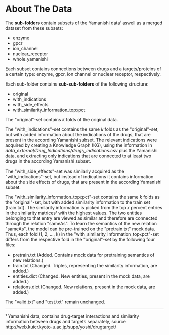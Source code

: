 # About The Data

The **sub-folders** contain subsets of the Yamanishi data¹ aswell as a merged dataset from these subsets:
- enzyme
- gpcr
- ion_channel
- nuclear_receptor
- whole_yamanishi

Each subset contains connections between drugs and a targets/proteins of a certain type: 
enzyme, gpcr, ion channel or nuclear receptor, respectively.

Each sub-folder contains **sub-sub-folders** of the following structure:
- original
- with_indications
- with_side_effects
- with_similarity_information_top`x`pct

The "original"-set contains $k$ folds of the original data.

The "with_indications"-set contains the same $k$ folds as the "original"-set, but with added information about the 
indications of the drugs, that are present in the according Yamanishi subset. The relevant indications were acquired by creating 
a Knowledge Graph (KG), using the information in _data_external/Drug_Indications/drugs_indications.csv_ plus the 
Yamanishi data, and extracting only indications that are connected to at least two drugs in 
the according Yamanishi subset.

The "with_side_effects"-set was similarly acquired as the "with_indications"-set, but instead of indications it 
contains information about the side effects of drugs, that are present in the according Yamanishi subset.

The "with_similarity_information_top`x`pct"-set contains the same $k$ folds as the "original"-set, 
but with added similarity information to the train set (train.txt). The similarity information is picked from the 
top $x$ percent entries in the similarity matrices¹ with the highest values. The two entities belonging to that entry 
are viewed as similar and therefore are connected through the relation "sameAs". To learn the semantics of the new 
relation "sameAs", the model can be pre-trained on the "pretrain.txt" mock data. Thus, each fold (1, 2, ..., k) in the 
"with_similarity_information_top`x`pct"-set differs from the respective fold in the "original"-set by the following 
four files:
- pretrain.txt (Added. Contains mock data for pretraining semantics of new relations.)
- train.txt (Changed. Triples, representing the similarity information, are added.)
- entities.dict (Changed. New entities, present in the mock data, are added.)
- relations.dict (Changed. New relations, present in the mock data, are added.)

The "valid.txt" and "test.txt" remain unchanged.

---

¹ Yamanishi data, contains drug-target interactions and similarity information between drugs and targets separately, 
source http://web.kuicr.kyoto-u.ac.jp/supp/yoshi/drugtarget/